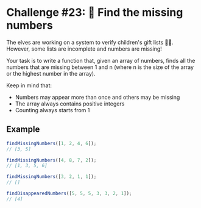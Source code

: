 # Challenge #23: 🔢 Find the missing numbers

The elves are working on a system to verify children's gift lists 👧👦. However, some lists are incomplete and numbers are missing!

Your task is to write a function that, given an array of numbers, finds all the numbers that are missing between 1 and n (where n is the size of the array or the highest number in the array).

Keep in mind that:

- Numbers may appear more than once and others may be missing
- The array always contains positive integers
- Counting always starts from 1

## Example

```javascript
findMissingNumbers([1, 2, 4, 6]);
// [3, 5]

findMissingNumbers([4, 8, 7, 2]);
// [1, 3, 5, 6]

findMissingNumbers([3, 2, 1, 1]);
// []

findDisappearedNumbers([5, 5, 5, 3, 3, 2, 1]);
// [4]
```
